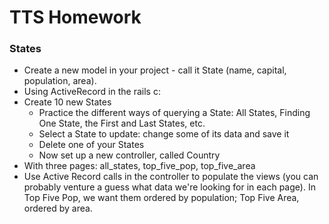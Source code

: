 # TTS Homework 

### States

* Create a new model in your project - call it State (name, capital, population, area).
* Using ActiveRecord in the rails c:
* Create 10 new States
  * Practice the different ways of querying a State: All States, Finding One State, the First and Last States, etc.
  * Select a State to update: change some of its data and save it
  * Delete one of your States
  * Now set up a new controller, called Country
* With three pages: all_states, top_five_pop, top_five_area
* Use Active Record calls in the controller to populate the views (you can probably venture a guess what data we're looking for in each page). In Top Five Pop, we want them ordered by population; Top Five Area, ordered by area.